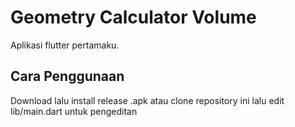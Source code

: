 # Geometry Calculator Volume

Aplikasi flutter pertamaku.

## Cara Penggunaan

Download lalu install release .apk atau clone repository ini lalu edit lib/main.dart untuk pengeditan


